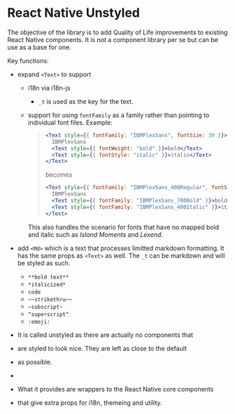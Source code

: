 # React Native Unstyled

The objective of the library is to add Quality of Life improvements to existing React Native components. It is _not_ a component library per se but can be use as a base for one.

Key functions:

- expand `<Text>` to support

  - i18n via i18n-js
    - `_t` is used as the key for the text.
  - support for using `fontFamily` as a family rather than pointing to individual font files. Example:

    > ```jsx
    > <Text style={{ fontFamily: "IBMPlexSans", fontSize: 30 }}>
    >   IBMPlexSans
    >   <Text style={{ fontWeight: "bold" }}>bold</Text>
    >   <Text style={{ fontStyle: "italic" }}>italic</Text>
    > </Text>
    > ```
    >
    > becomes
    >
    > ```jsx
    > <Text style={{ fontFamily: "IBMPlexSans_400Regular", fontSize: 30 }}>
    >   IBMPlexSans
    >   <Text style={{ fontFamily: "IBMPlexSans_700Bold" }}>bold</Text>
    >   <Text style={{ fontFamily: "IBMPlexSans_400Italic" }}>italic</Text>
    > </Text>
    > ```

    This also handles the scenario for fonts that have no mapped bold and italic such as *Island Moments* and *Lexend*.



- add `<Md>` which is a text that processes limitted markdown formatting. It has the same props as `<Text>` as well. The `_t` can be markdown and will be styled as such.

  - `**bold text**`
  - `*italicized*`
  - `code`
  - `~~strikethru~~`
  - `~subscript~`
  - `^superscript^`
  - `:emoji:`

- It is called unstyled as there are actually no components that
- are styled to look nice. They are left as close to the default
- as possible.
-
- What it provides are wrappers to the React Native core components
- that give extra props for i18n, themeing and utility.
